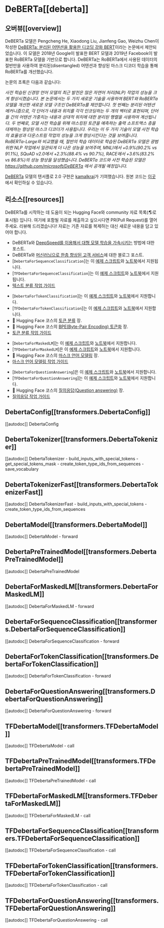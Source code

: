 <!--Copyright 2020 The HuggingFace Team. All rights reserved.

Licensed under the Apache License, Version 2.0 (the "License"); you may not use this file except in compliance with
the License. You may obtain a copy of the License at

http://www.apache.org/licenses/LICENSE-2.0

Unless required by applicable law or agreed to in writing, software distributed under the License is distributed on
an "AS IS" BASIS, WITHOUT WARRANTIES OR CONDITIONS OF ANY KIND, either express or implied. See the License for the
specific language governing permissions and limitations under the License.

⚠️ Note that this file is in Markdown but contain specific syntax for our doc-builder (similar to MDX) that may not be
rendered properly in your Markdown viewer.

-->

# DeBERTa[[deberta]]

## 오버뷰[[overview]]


DeBERTa 모델은 Pengcheng He, Xiaodong Liu, Jianfeng Gao, Weizhu Chen이 작성한 [DeBERTa: 분리된 어텐션을 활용한 디코딩 강화 BERT](https://arxiv.org/abs/2006.03654)이라는 논문에서 제안되었습니다. 이 모델은 2018년 Google이 발표한 BERT 모델과 2019년 Facebook이 발표한 RoBERTa 모델을 기반으로 합니다.
DeBERTa는 RoBERTa에서 사용된 데이터의 절반만을 사용하여 분리된(disentangled) 어텐션과 향상된 마스크 디코더 학습을 통해 RoBERTa를 개선했습니다.

논문의 초록은 다음과 같습니다:

*사전 학습된 신경망 언어 모델의 최근 발전은 많은 자연어 처리(NLP) 작업의 성능을 크게 향상시켰습니다. 본 논문에서는 두 가지 새로운 기술을 사용하여 BERT와 RoBERTa 모델을 개선한 새로운 모델 구조인 DeBERTa를 제안합니다. 첫 번째는 분리된 어텐션 메커니즘으로, 각 단어가 내용과 위치를 각각 인코딩하는 두 개의 벡터로 표현되며, 단어들 간의 어텐션 가중치는 내용과 상대적 위치에 대한 분리된 행렬을 사용하여 계산됩니다. 두 번째로, 모델 사전 학습을 위해 마스킹된 토큰을 예측하는 출력 소프트맥스 층을 대체하는 향상된 마스크 디코더가 사용됩니다. 우리는 이 두 가지 기술이 모델 사전 학습의 효율성과 다운스트림 작업의 성능을 크게 향상시킨다는 것을 보여줍니다. RoBERTa-Large와 비교했을 때, 절반의 학습 데이터로 학습된 DeBERTa 모델은 광범위한 NLP 작업에서 일관되게 더 나은 성능을 보여주며, MNLI에서 +0.9%(90.2% vs 91.1%), SQuAD v2.0에서 +2.3%(88.4% vs 90.7%), RACE에서 +3.6%(83.2% vs 86.8%)의 성능 향상을 달성했습니다. DeBERTa 코드와 사전 학습된 모델은 https://github.com/microsoft/DeBERTa 에서 공개될 예정입니다.*

[DeBERTa](https://huggingface.co/DeBERTa) 모델의 텐서플로 2.0 구현은 [kamalkraj](https://huggingface.co/kamalkraj)가 기여했습니다. 원본 코드는 [이곳](https://github.com/microsoft/DeBERTa)에서 확인하실 수 있습니다.

## 리소스[[resources]]


DeBERTa를 시작하는 데 도움이 되는 Hugging Face와 community 자료 목록(🌎로 표시됨) 입니다. 여기에 포함될 자료를 제출하고 싶으시다면 PR(Pull Request)를 열어주세요. 리뷰해 드리겠습니다! 자료는 기존 자료를 복제하는 대신 새로운 내용을 담고 있어야 합니다.


<PipelineTag pipeline="text-classification"/>

- DeBERTa와 [DeepSpeed를 이용해서 대형 모델 학습을 가속시키는](https://huggingface.co/blog/accelerate-deepspeed) 방법에 대한 포스트.
- DeBERTa와 [머신러닝으로 한층 향상된 고객 서비스](https://huggingface.co/blog/supercharge-customer-service-with-machine-learning)에 대한 블로그 포스트.
- [`DebertaForSequenceClassification`]는 이 [예제 스크립트](https://github.com/huggingface/transformers/tree/main/examples/pytorch/text-classification)와 [노트북](https://colab.research.google.com/github/huggingface/notebooks/blob/main/examples/text_classification.ipynb)에서 지원됩니다.
- [`TFDebertaForSequenceClassification`]는 이 [예제 스크립트](https://github.com/huggingface/transformers/tree/main/examples/tensorflow/text-classification)와 [노트북](https://colab.research.google.com/github/huggingface/notebooks/blob/main/examples/text_classification-tf.ipynb)에서 지원됩니다.
- [텍스트 분류 작업 가이드](../tasks/sequence_classification)

<PipelineTag pipeline="token-classification" />

- [`DebertaForTokenClassification`]는 이 [예제 스크립트](https://github.com/huggingface/transformers/tree/main/examples/pytorch/token-classification)와 [노트북](https://colab.research.google.com/github/huggingface/notebooks/blob/main/examples/token_classification.ipynb)에서 지원합니다.
- [`TFDebertaForTokenClassification`]는 이 [예제 스크립트](https://github.com/huggingface/transformers/tree/main/examples/tensorflow/token-classification)와 [노트북](https://colab.research.google.com/github/huggingface/notebooks/blob/main/examples/token_classification-tf.ipynb)에서 지원합니다.
- 🤗 Hugging Face 코스의 [토큰 분류](https://huggingface.co/course/chapter7/2?fw=pt) 장.
- 🤗 Hugging Face 코스의 [BPE(Byte-Pair Encoding) 토큰화](https://huggingface.co/course/chapter6/5?fw=pt) 장.
- [토큰 분류 작업 가이드](../tasks/token_classification)

<PipelineTag pipeline="fill-mask"/>

- [`DebertaForMaskedLM`]는 이 [예제 스크립트](https://github.com/huggingface/transformers/tree/main/examples/pytorch/language-modeling#robertabertdistilbert-and-masked-language-modeling)와 [노트북](https://colab.research.google.com/github/huggingface/notebooks/blob/main/examples/language_modeling.ipynb)에서 지원합니다.
- [`TFDebertaForMaskedLM`]은 이 [예제 스크립트](https://github.com/huggingface/transformers/tree/main/examples/tensorflow/language-modeling#run_mlmpy)와 [노트북](https://colab.research.google.com/github/huggingface/notebooks/blob/main/examples/language_modeling-tf.ipynb)에서 지원합니다.
- 🤗 Hugging Face 코스의 [마스크 언어 모델링](https://huggingface.co/course/chapter7/3?fw=pt) 장.
- [마스크 언어 모델링 작업 가이드](../tasks/masked_language_modeling)

<PipelineTag pipeline="question-answering"/>

- [`DebertaForQuestionAnswering`]은 이 [예제 스크립트](https://github.com/huggingface/transformers/tree/main/examples/pytorch/question-answering)와 [노트북](https://colab.research.google.com/github/huggingface/notebooks/blob/main/examples/question_answering.ipynb)에서 지원합니다.
- [`TFDebertaForQuestionAnswering`]는 이 [예제 스크립트](https://github.com/huggingface/transformers/tree/main/examples/tensorflow/question-answering)와 [노트북](https://colab.research.google.com/github/huggingface/notebooks/blob/main/examples/question_answering-tf.ipynb)에서 지원합니다.
- 🤗 Hugging Face 코스의 [질의응답(Question answering)](https://huggingface.co/course/chapter7/7?fw=pt) 장.
- [질의응답 작업 가이드](../tasks/question_answering)

## DebertaConfig[[transformers.DebertaConfig]]

[[autodoc]] DebertaConfig

## DebertaTokenizer[[transformers.DebertaTokenizer]]

[[autodoc]] DebertaTokenizer
    - build_inputs_with_special_tokens
    - get_special_tokens_mask
    - create_token_type_ids_from_sequences
    - save_vocabulary

## DebertaTokenizerFast[[transformers.DebertaTokenizerFast]]

[[autodoc]] DebertaTokenizerFast
    - build_inputs_with_special_tokens
    - create_token_type_ids_from_sequences

<frameworkcontent>
<pt>

## DebertaModel[[transformers.DebertaModel]]

[[autodoc]] DebertaModel
    - forward

## DebertaPreTrainedModel[[transformers.DebertaPreTrainedModel]]

[[autodoc]] DebertaPreTrainedModel

## DebertaForMaskedLM[[transformers.DebertaForMaskedLM]]

[[autodoc]] DebertaForMaskedLM
    - forward

## DebertaForSequenceClassification[[transformers.DebertaForSequenceClassification]]

[[autodoc]] DebertaForSequenceClassification
    - forward

## DebertaForTokenClassification[[transformers.DebertaForTokenClassification]]

[[autodoc]] DebertaForTokenClassification
    - forward

## DebertaForQuestionAnswering[[transformers.DebertaForQuestionAnswering]]

[[autodoc]] DebertaForQuestionAnswering
    - forward

</pt>
<tf>

## TFDebertaModel[[transformers.TFDebertaModel]]

[[autodoc]] TFDebertaModel
    - call

## TFDebertaPreTrainedModel[[transformers.TFDebertaPreTrainedModel]]

[[autodoc]] TFDebertaPreTrainedModel
    - call

## TFDebertaForMaskedLM[[transformers.TFDebertaForMaskedLM]]

[[autodoc]] TFDebertaForMaskedLM
    - call

## TFDebertaForSequenceClassification[[transformers.TFDebertaForSequenceClassification]]

[[autodoc]] TFDebertaForSequenceClassification
    - call

## TFDebertaForTokenClassification[[transformers.TFDebertaForTokenClassification]]

[[autodoc]] TFDebertaForTokenClassification
    - call

## TFDebertaForQuestionAnswering[[transformers.TFDebertaForQuestionAnswering]]

[[autodoc]] TFDebertaForQuestionAnswering
    - call

</tf>
</frameworkcontent>

